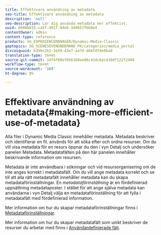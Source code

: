 ```yaml
---
title: Effektivare användning av metadata
seo-title: Effektivare användning av metadata
description: 'null'
seo-description: Lär dig använda metadata mer effektivt.
uuid: 6690b815-ca5f-491f-94eb-3d4657fbb8ed
contentOwner: admin
content-type: reference
products: SG_EXPERIENCEMANAGER/Dynamic-Media-Classic
geptopics: SG_SCENESEVENONDEMAND_PK/categories/media_portal
discoiquuid: b399c2b2-3e59-43e7-aa7d-dd4fdf4e9bad
translation-type: tm+mt
source-git-commit: 1df4f88ef856160ee06c43dc6ec430df122f2408
workflow-type: tm+mt
source-wordcount: '169'
ht-degree: 0%

---
```



# Effektivare användning av metadata{#making-more-efficient-use-of-metadata}

Alla filer i Dynamic Media Classic innehåller metadata. Metadata beskriver och identifierar en fil. används för att söka efter och ordna resurser. Om du vill visa metadata för en resurs öppnar du den i vyn Detalj och undersöker panelen Metadata. Metadatafälten på den här panelen innehåller beskrivande information om resursen.

Metadata är inte användbara i sökningar och vid resursorganisering om de inte anges korrekt i metadatafält. Om du vill ange metadata korrekt och se till att alla rätt metadatafält innehåller metadata kan du skapa metadataförinställningar. En *metadataförinställning* är en fördefinierad uppsättning metadataposter. I stället för att ange själva metadata kan användarna i vyn Detalj välja en metadataförinställning för att fylla i metadatafält med fördefinierad information.

Mer information om hur du skapar metadataförinställningar finns i [Metadataförinställningar](application-setup.md#metadata_presets).

Mer information om hur du skapar metadatafält som unikt beskriver de resurser du arbetar med finns i [Användardefinierade fält](application-setup.md#user_defined_fields).
